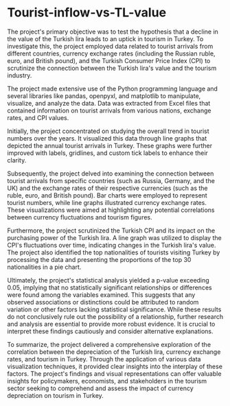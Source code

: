 # Tourist-inflow-vs-TL-value

The project's primary objective was to test the hypothesis that a decline in the value of the Turkish lira leads to an uptick in tourism in Turkey. To investigate this, the project employed data related to tourist arrivals from different countries, currency exchange rates (including the Russian ruble, euro, and British pound), and the Turkish Consumer Price Index (CPI) to scrutinize the connection between the Turkish lira's value and the tourism industry.

The project made extensive use of the Python programming language and several libraries like pandas, openpyxl, and matplotlib to manipulate, visualize, and analyze the data. Data was extracted from Excel files that contained information on tourist arrivals from various nations, exchange rates, and CPI values.

Initially, the project concentrated on studying the overall trend in tourist numbers over the years. It visualized this data through line graphs that depicted the annual tourist arrivals in Turkey. These graphs were further improved with labels, gridlines, and custom tick labels to enhance their clarity.

Subsequently, the project delved into examining the connection between tourist arrivals from specific countries (such as Russia, Germany, and the UK) and the exchange rates of their respective currencies (such as the ruble, euro, and British pound). Bar charts were employed to represent tourist numbers, while line graphs illustrated currency exchange rates. These visualizations were aimed at highlighting any potential correlations between currency fluctuations and tourism figures.

Furthermore, the project scrutinized the Turkish CPI and its impact on the purchasing power of the Turkish lira. A line graph was utilized to display the CPI's fluctuations over time, indicating changes in the Turkish lira's value. The project also identified the top nationalities of tourists visiting Turkey by processing the data and presenting the proportions of the top 30 nationalities in a pie chart.

Ultimately, the project's statistical analysis yielded a p-value exceeding 0.05, implying that no statistically significant relationships or differences were found among the variables examined. This suggests that any observed associations or distinctions could be attributed to random variation or other factors lacking statistical significance. While these results do not conclusively rule out the possibility of a relationship, further research and analysis are essential to provide more robust evidence. It is crucial to interpret these findings cautiously and consider alternative explanations.

To summarize, the project delivered a comprehensive exploration of the correlation between the depreciation of the Turkish lira, currency exchange rates, and tourism in Turkey. Through the application of various data visualization techniques, it provided clear insights into the interplay of these factors. The project's findings and visual representations can offer valuable insights for policymakers, economists, and stakeholders in the tourism sector seeking to comprehend and assess the impact of currency depreciation on tourism in Turkey.
